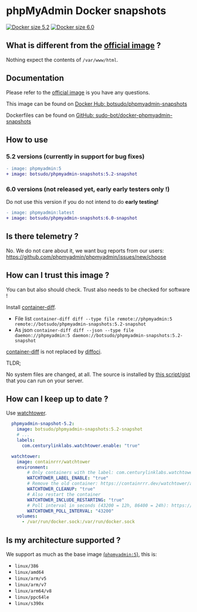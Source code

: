 # phpMyAdmin Docker snapshots

[![Docker size 5.2](https://img.shields.io/docker/image-size/botsudo/phpmyadmin-snapshots/5.2-snapshot?style=flat-square)](https://hub.docker.com/r/botsudo/phpmyadmin-snapshots)
[![Docker size 6.0](https://img.shields.io/docker/image-size/botsudo/phpmyadmin-snapshots/6.0-snapshot?style=flat-square)](https://hub.docker.com/r/botsudo/phpmyadmin-snapshots)

## What is different from the [official image](https://hub.docker.com/_/phpmyadmin) ?

Nothing expect the contents of `/var/www/html`.

## Documentation

Please refer to the [official image](https://hub.docker.com/_/phpmyadmin) is you have any questions.

This image can be found on [Docker Hub: botsudo/phpmyadmin-snapshots](https://hub.docker.com/r/botsudo/phpmyadmin-snapshots)

Dockerfiles can be found on [GitHub: sudo-bot/docker-phpmyadmin-snapshots](https://github.com/sudo-bot/docker-phpmyadmin-snapshots)

## How to use

### 5.2 versions (currently in support for bug fixes)

```diff
- image: phpmyadmin:5
+ image: botsudo/phpmyadmin-snapshots:5.2-snapshot
```

### 6.0 versions (not released yet, early early testers only !)

Do not use this version if you do not intend to do **early testing!**

```diff
- image: phpmyadmin:latest
+ image: botsudo/phpmyadmin-snapshots:6.0-snapshot
```

## Is there telemetry ?

No. We do not care about it, we want bug reports from our users: https://github.com/phpmyadmin/phpmyadmin/issues/new/choose

## How can I trust this image ?

You can but also should check. Trust also needs to be checked for software !

Install [container-diff](https://github.com/GoogleContainerTools/container-diff).

- File list `container-diff diff --type file remote://phpmyadmin:5 remote://botsudo/phpmyadmin-snapshots:5.2-snapshot`
- As json `container-diff diff --json --type file daemon://phpmyadmin:5 daemon://botsudo/phpmyadmin-snapshots:5.2-snapshot`

[container-diff](https://github.com/GoogleContainerTools/container-diff) is not replaced by [diffoci](https://github.com/reproducible-containers/diffoci).

TLDR;

No system files are changed, at all. The source is installed by [this script/gist](https://gist.github.com/williamdes/883f2158f17e9ed5a83d892ada56f5df) that you can run on your server.

## How can I keep up to date ?

Use [watchtower](https://containrrr.dev/watchtower/).

```yaml
  phpmyadmin-snapshot-5.2:
    image: botsudo/phpmyadmin-snapshots:5.2-snapshot
    # ...
    labels:
      com.centurylinklabs.watchtower.enable: "true"

  watchtower:
    image: containrrr/watchtower
    environment:
        # Only containers with the label: com.centurylinklabs.watchtower.enable
        WATCHTOWER_LABEL_ENABLE: "true"
        # Remove the old container: https://containrrr.dev/watchtower/arguments/#cleanup
        WATCHTOWER_CLEANUP: "true"
        # Also restart the container
        WATCHTOWER_INCLUDE_RESTARTING: "true"
        # Poll interval in seconds (43200 = 12h, 86400 = 24h): https://containrrr.dev/watchtower/arguments/#poll_interval
        WATCHTOWER_POLL_INTERVAL: "43200"
    volumes:
      - /var/run/docker.sock:/var/run/docker.sock
```

## Is my architecture supported ?

We support as much as the base image [(`phpmyadmin:5`)](https://hub.docker.com/_/phpmyadmin/tags), this is:

- `linux/386`
- `linux/amd64`
- `linux/arm/v5`
- `linux/arm/v7`
- `linux/arm64/v8`
- `linux/ppc64le`
- `linux/s390x`
